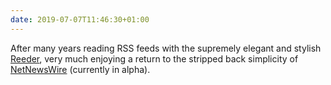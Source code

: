 ```yaml
---
date: 2019-07-07T11:46:30+01:00
---
```

After many years reading RSS feeds with the supremely elegant and stylish [Reeder](https://reederapp.com), very much enjoying a return to the stripped back simplicity of [NetNewsWire](https://ranchero.com/netnewswire/) (currently in alpha).